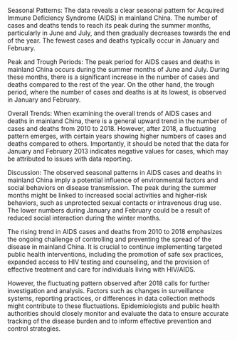 Seasonal Patterns: The data reveals a clear seasonal pattern for Acquired Immune Deficiency Syndrome (AIDS) in mainland China. The number of cases and deaths tends to reach its peak during the summer months, particularly in June and July, and then gradually decreases towards the end of the year. The fewest cases and deaths typically occur in January and February.

Peak and Trough Periods: The peak period for AIDS cases and deaths in mainland China occurs during the summer months of June and July. During these months, there is a significant increase in the number of cases and deaths compared to the rest of the year. On the other hand, the trough period, where the number of cases and deaths is at its lowest, is observed in January and February.

Overall Trends: When examining the overall trends of AIDS cases and deaths in mainland China, there is a general upward trend in the number of cases and deaths from 2010 to 2018. However, after 2018, a fluctuating pattern emerges, with certain years showing higher numbers of cases and deaths compared to others. Importantly, it should be noted that the data for January and February 2013 indicates negative values for cases, which may be attributed to issues with data reporting.

Discussion: The observed seasonal patterns in AIDS cases and deaths in mainland China imply a potential influence of environmental factors and social behaviors on disease transmission. The peak during the summer months might be linked to increased social activities and higher-risk behaviors, such as unprotected sexual contacts or intravenous drug use. The lower numbers during January and February could be a result of reduced social interaction during the winter months.

The rising trend in AIDS cases and deaths from 2010 to 2018 emphasizes the ongoing challenge of controlling and preventing the spread of the disease in mainland China. It is crucial to continue implementing targeted public health interventions, including the promotion of safe sex practices, expanded access to HIV testing and counseling, and the provision of effective treatment and care for individuals living with HIV/AIDS.

However, the fluctuating pattern observed after 2018 calls for further investigation and analysis. Factors such as changes in surveillance systems, reporting practices, or differences in data collection methods might contribute to these fluctuations. Epidemiologists and public health authorities should closely monitor and evaluate the data to ensure accurate tracking of the disease burden and to inform effective prevention and control strategies.